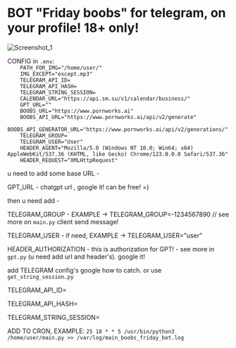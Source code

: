 # BOT "Friday boobs" for telegram, on your profile! 18+ only!
![Screenshot_1](https://github.com/s0rkin/telegram-friday-boobs-bot/assets/12657938/c74911ee-85fc-47f7-b726-c182fc378d9b)
<br>
<p>CONFIG in <code>.env</code>:
<code>
    PATH_FOR_IMG="/home/user/"
    IMG_EXCEPT="except.mp3"
    TELEGRAM_API_ID=
    TELEGRAM_API_HASH=
    TELEGRAM_STRING_SESSION=
    CALENDAR_URL="https://api.sm.su/v1/calendar/business/"
    GPT_URL=""
    BOOBS_URL="https://www.pornworks.ai"
    BOOBS_API_URL="https://www.pornworks.ai/api/v2/generate"
    BOOBS_API_GENERATOR_URL="https://www.pornworks.ai/api/v2/generations/"
    TELEGRAM_GROUP=
    TELEGRAM_USER="User"
    HEADER_AGENT="Mozilla/5.0 (Windows NT 10.0; Win64; x64) AppleWebKit/537.36 (KHTML, like Gecko) Chrome/123.0.0.0 Safari/537.36"
    HEADER_REQUEST="XMLHttpRequest"
</code>
</p>
<p>
u need to add some base URL -
</p>
<p>
GPT_URL - chatgpt url , google it! can be free! =)</text>
</p>
<p>then u need add - 
</p>
<p>
TELEGRAM_GROUP - EXAMPLE -> TELEGRAM_GROUP=-1234567890  // see more on <code>main.py</code> client send message!
</p>
<p>
TELEGRAM_USER - if need, EXAMPLE -> TELEGRAM_USER="user"
</p>
<p>
HEADER_AUTHORIZATION - this is authorization for GPT! - see more in <code>gpt.py</code> (u need add url and header's). google it!
</p>
<p>
add TELEGRAM config's google how to catch. or use <code>get_string_session.py</code>
</p>
<p>
TELEGRAM_API_ID=
</p>
<p>
TELEGRAM_API_HASH=
</p>
<p>
TELEGRAM_STRING_SESSION=
</p>
<p>ADD TO CRON, EXAMPLE:
<code>25 18 * * 5 /usr/bin/python3 /home/user/main.py >> /var/log/main_boobs_friday_bot.log</code>
</p>